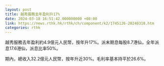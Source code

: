 ```yaml
---
layout: post
title: 越秀服務去年盈利升17%
date: 2024-03-18 16:51:42.000000000 +08:00
link: https://news.rthk.hk/rthk/ch/component/k2/1745126-20240318.htm
categories: rthk
---
```


越秀服務去年盈利約4.9億元人民幣，按年升17%。派末期息每股8.7港仙，全年派息17.6港仙，派息比率50%。

期內，總收入32.2億元人民幣，按年升近30%。毛利率基本持平於26.6%。
